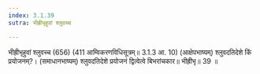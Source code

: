 ```yaml
---
index: 3.1.39
sutra: भीह्रीभृहुवां श्लुवच्च

---
```

भीह्रीभृहुवां श्लुवच्च (656) (411 आम्विकरणविधिसूत्रम्॥ 3.1.3 आ. 10) (आक्षेपभाष्यम्) श्लुवदतिदेशे किं प्रयोजनम्?। (समाधानभाष्यम्) श्लुवदतिदेशे प्रयोजनं द्वित्वेत्वे बिभरांचकार॥ भीह्रीभृ॥ 39 ॥